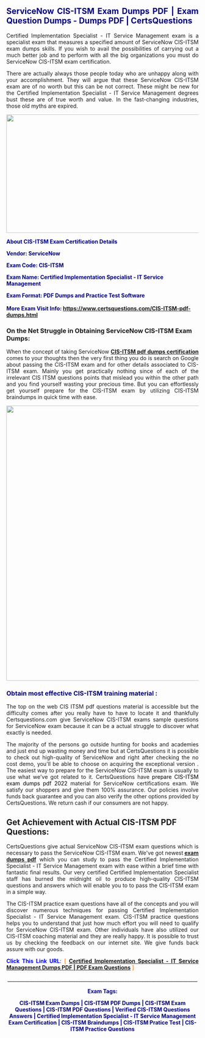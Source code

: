 <h2 style="text-align: justify;"><span style="color: #000080;">ServiceNow CIS-ITSM Exam Dumps PDF | Exam Question Dumps - Dumps PDF | CertsQuestions</span></h2>
<p style="text-align: justify;">Certified Implementation Specialist - IT Service Management exam is a specialist exam that measures a specified amount of ServiceNow  CIS-ITSM exam dumps skills. If you wish to avail the possibilities of carrying out a much better job and to perform with all the big organizations you must do ServiceNow CIS-ITSM exam certification.</p>
<p style="text-align: justify;">There are actually always those people today who are unhappy along with your accomplishment. They will argue that these ServiceNow  CIS-ITSM exam are of no worth but this can be not correct. These might be new for the Certified Implementation Specialist - IT Service Management degrees bust these are of true worth and value. In the fast-changing industries, those old myths are expired.</p>
<p><img style="display: block; margin-left: auto; margin-right: auto;" src="https://i.imgur.com/eaP4ae9.png" width="840" height="310" /></p>
<p><span style="color: #000080;"><strong>About CIS-ITSM Exam Certification Details</strong></span></p>
<p><span style="color: #000080;"><strong>Vendor: ServiceNow<br /></strong></span></p>
<p><span style="color: #000080;"><strong>Exam Code: CIS-ITSM</strong></span></p>
<p><span style="color: #000080;"><strong>Exam Name: Certified Implementation Specialist - IT Service Management</strong></span></p>
<p><span style="color: #000080;"><strong>Exam Format: PDF Dumps and Practice Test Software<br /><br />More Exam Visit Info: <span style="color: #ff6600;"><a href="https://www.certsquestions.com/CIS-ITSM-pdf-dumps.html">https://www.certsquestions.com/CIS-ITSM-pdf-dumps.html</a></span></strong></span></p>
<h3>On the Net Struggle in Obtaining ServiceNow CIS-ITSM Exam Dumps:</h3>
<p style="text-align: justify;">When the concept of taking ServiceNow <a href="https://www.certsquestions.com/CIS-ITSM-pdf-dumps.html"><strong> CIS-ITSM pdf dumps certification</strong></a> comes to your thoughts then the very first thing you do is search on Google about passing the CIS-ITSM exam and for other details associated to CIS-ITSM exam. Mainly you get practically nothing since of each of the irrelevant CIS ITSM questions points that mislead you within the other path and you find yourself wasting your precious time. But you can effortlessly get yourself prepare for the CIS-ITSM exam by utilizing CIS-ITSM braindumps in quick time with ease.</p>
<p><a href="https://www.certsquestions.com/CIS-ITSM-pdf-dumps.html"><img style="display: block; margin-left: auto; margin-right: auto;" src="https://i.imgur.com/pxhoKQ2.png" width="720" /></a></p>
<h3><span style="color: #000080;">Obtain most effective  CIS-ITSM training material :</span></h3>
<p style="text-align: justify;">The top on the web CIS ITSM pdf questions material is accessible but the difficulty comes after you really have to have to locate it and thankfully Certsquestions.com give ServiceNow CIS-ITSM exams sample questions for ServiceNow  exam because it can be a actual struggle to discover what exactly is needed.</p>
<p style="text-align: justify;">The majority of the persons go outside hunting for books and academies and just end up wasting money and time but at CertsQuestions it is possible to check out high-quality of ServiceNow  and right after checking the no cost demo, you'll be able to choose on acquiring the exceptional version . The easiest way to prepare for the ServiceNow CIS-ITSM exam is usually to use what we've got related to it. CertsQuestions have <span style="color: #000000;">prepare CIS-ITSM exam dumps pdf 2022</span> material for ServiceNow certifications exam. We satisfy our shoppers and give them 100% assurance. Our policies involve funds back guarantee and you can also verify the other options provided by CertsQuestions. We return cash if our consumers are not happy.</p>
<h2>Get Achievement with Actual CIS-ITSM PDF Questions:</h2>
<p style="text-align: justify;">CertsQuestions give actual ServiceNow CIS-ITSM exam questions which is necessary to pass the ServiceNow  CIS-ITSM exam. We've got newest<strong>&nbsp;<a href="https://www.certsquestions.com/">exam dumps pdf</a></strong>&nbsp;which you can study to pass the Certified Implementation Specialist - IT Service Management exam with ease within a brief time with fantastic final results. Our very certified Certified Implementation Specialist staff has burned the midnight oil to produce high-quality CIS-ITSM questions and answers which will enable you to to pass the CIS-ITSM exam in a simple way.</p>
<p style="text-align: justify;">The CIS-ITSM practice exam questions have all of the concepts and you will discover numerous techniques for passing Certified Implementation Specialist - IT Service Management exam. CIS-ITSM practice questions helps you to understand that just how much effort you will need to qualify for ServiceNow  CIS-ITSM exam. Other individuals have also utilized our CIS-ITSM coaching material and they are really happy. It is possible to trust us by checking the feedback on our internet site. We give funds back assure with our goods.</p>
<p style="text-align: justify;"><span style="color: #0000ff;"><strong>Click This Link URL</strong>:</span> <span style="color: #ff6600;">[ <strong><a href="https://www.certsquestions.com/certified-implementation-specialist-certification.html">Certified Implementation Specialist - IT Service Management Dumps PDF | PDF Exam Questions</a></strong> ]</span></p>
<p style="text-align: center;">______________________________________________________________________________</p>
<p style="text-align: center;"><span style="color: #000080;"><strong>Exam Tags:</strong></span></p>
<p style="text-align: center;"><span style="color: #000080;"><strong>CIS-ITSM Exam Dumps | CIS-ITSM PDF Dumps | CIS-ITSM Exam Questions | CIS-ITSM PDF Questions | Verified CIS-ITSM Questions Answers | Certified Implementation Specialist - IT Service Management Exam Certification | CIS-ITSM Braindumps | CIS-ITSM Pratice Test | CIS-ITSM Practice Questions</strong></span></p>
